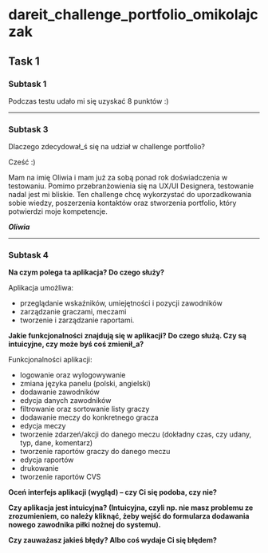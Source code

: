# dareit_challenge_portfolio_omikolajczak


## Task 1


### Subtask 1
Podczas testu udało mi się uzyskać 8 punktów :)

---

### Subtask 3
Dlaczego zdecydował_ś się na udział w challenge portfolio?

Cześć :) 

Mam na imię Oliwia i mam już za sobą ponad rok doświadczenia w testowaniu. Pomimo przebranżowienia się na UX/UI Designera, testowanie nadal jest mi bliskie. Ten challenge chcę wykorzystać do uporzadkowania sobie wiedzy, poszerzenia kontaktów oraz stworzenia portfolio, który potwierdzi moje kompetencje. 

***Oliwia***

---

### Subtask 4

**Na czym polega ta aplikacja? Do czego służy?**

Aplikacja umożliwa:
  * przeglądanie wskaźników, umiejętności i pozycji zawodników
  * zarządzanie graczami, meczami 
  * tworzenie i zarządzanie raportami.


**Jakie funkcjonalności znajdują się w aplikacji? Do czego służą. Czy są intuicyjne, czy może byś coś zmienił_a?**

Funkcjonalności aplikacji:
  * logowanie oraz wylogowywanie
  * zmiana języka panelu (polski, angielski)
  * dodawanie zawodników
  * edycja danych zawodników
  * filtrowanie oraz sortowanie listy graczy
  * dodawanie meczy do konkretnego gracza 
  * edycja meczy
  * tworzenie zdarzeń/akcji do danego meczu (dokładny czas, czy udany, typ, dane, komentarz)
  * tworzenie raportów graczy do danego meczu
  * edycja raportów
  * drukowanie
  * tworzenie raportów CVS


**Oceń interfejs aplikacji (wygląd) – czy Ci się podoba, czy nie?**

**Czy aplikacja jest intuicyjna? (Intuicyjna, czyli np. nie masz problemu ze zrozumieniem, co należy kliknąć, żeby wejść do formularza dodawania nowego zawodnika piłki nożnej do systemu).**

**Czy zauważasz jakieś błędy? Albo coś wydaje Ci się błędem?**

